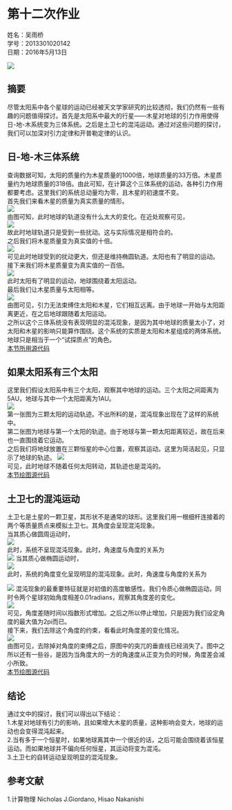 # 第十二次作业
姓名：吴雨桥  
学号：2013301020142  
日期：2016年5月13日  

![](https://raw.githubusercontent.com/wuyuqiao/computationalphysics_N2013301020142/master/Ex-12/gaps.jpg)  

## 摘要  
尽管太阳系中各个星球的运动已经被天文学家研究的比较透彻，我们仍然有一些有趣的问题值得探讨。首先是太阳系中最大的行星——木星对地球的引力作用使得日-地-木系统变为三体系统。之后是土卫七的混沌运动。通过对这些问题的探讨，我们可以加深对引力定律和开普勒定律的认识。  
## 日-地-木三体系统  
查询数据可知，太阳的质量约为木星质量的1000倍，地球质量的33万倍。木星质量约为地球质量的318倍。由此可知，在计算这个三体系统的运动，各种引力作用都要考虑。这里我们的系统总动量均为零，且木星的初速度不变。  
首先我们来看木星的质量为真实质量的情形。  
![](https://raw.githubusercontent.com/wuyuqiao/computationalphysics_N2013301020142/master/Ex-12/mj%3Dmj.png)  
由图可知，此时地球的轨道没有什么太大的变化。在近处观察可见，  
![](https://raw.githubusercontent.com/wuyuqiao/computationalphysics_N2013301020142/master/Ex-12/close%20earth%201.png)  
故此时地球轨道只是受到一些扰动。这与实际情况是相符合的。  
之后我们将木星质量变为真实值的十倍。  
![](https://raw.githubusercontent.com/wuyuqiao/computationalphysics_N2013301020142/master/Ex-12/mj%3D10mj.png)  
可见此时地球受到的扰动更大，但还是维持椭圆轨道。太阳也有了明显的运动。  
接下来我们将木星质量变为真实值的一百倍。  
![](https://raw.githubusercontent.com/wuyuqiao/computationalphysics_N2013301020142/master/Ex-12/mj%3D100mj.png)  
此时太阳有了明显的运动，地球围绕着太阳运动。  
最后我们让木星质量与太阳相等。  
![](https://raw.githubusercontent.com/wuyuqiao/computationalphysics_N2013301020142/master/Ex-12/mj%3D1000mj.png)  
由图可见，引力无法束缚住太阳和木星，它们相互远离。由于地球一开始与太阳距离更近，在之后地球跟随着太阳运动。  
之所以这个三体系统没有表现明显的混沌现象，是因为其中地球的质量太小了，对太阳和木星的影响只能算作围绕。这个系统的实质是太阳和木星组成的两体系统。地球只是相当于一个“试探质点”的角色。  
[本节所用源代码](https://raw.githubusercontent.com/wuyuqiao/computationalphysics_N2013301020142/master/Ex-12/3-body%20simulation.py)
## 如果太阳系有三个太阳  
这里我们假设太阳系中有三个太阳，观察其中地球的运动。三个太阳之间距离为5AU，地球与其中一个太阳距离为1AU。  
![](https://raw.githubusercontent.com/wuyuqiao/computationalphysics_N2013301020142/master/Ex-12/3%20s.png)  
第一张图为三颗太阳的运动轨迹。不出所料的是，混沌现象出现在了这样的系统中。  
第二张图为地球与第一个太阳的轨迹。由于地球与第一颗太阳距离较近，故在后来也一直围绕着它运动。  
之后我们将地球放置在三颗恒星的中心位置，观察其运动。这里为简洁起见，只显示了地球的轨迹。
![](https://raw.githubusercontent.com/wuyuqiao/computationalphysics_N2013301020142/master/Ex-12/middle.png)  
可见，此时地球不随着任何太阳转动，其轨迹也是混沌的。  
[本节绘图源代码](https://raw.githubusercontent.com/wuyuqiao/computationalphysics_N2013301020142/master/Ex-12/3%20stars.py)
## 土卫七的混沌运动  
土卫七是土星的一颗卫星，其形状不是通常的球形。这里我们用一根细杆连接着的两个等质量质点来模拟土卫七。其角度会呈现混沌现象。  
当其质心做圆周运动时，  
![](https://raw.githubusercontent.com/wuyuqiao/computationalphysics_N2013301020142/master/Ex-12/heperion%201.png)  
此时，系统不呈现混沌现象。此时，角速度与角度的关系为  
![](https://raw.githubusercontent.com/wuyuqiao/computationalphysics_N2013301020142/master/Ex-12/alahu.png)
当其质心做椭圆运动时，  
![](https://raw.githubusercontent.com/wuyuqiao/computationalphysics_N2013301020142/master/Ex-12/hyperion%202.png)  
此时，系统的角度变化呈现明显的混沌现象。此时，角速度与角度的关系为  

![](https://raw.githubusercontent.com/wuyuqiao/computationalphysics_N2013301020142/master/Ex-12/akabar.png)
混沌现象的最重要特征就是对初值的高度敏感性。我们令质心做椭圆运动，同时令两个星球初始角度相差0.01radians，观察其角度差的变化。  
![](https://raw.githubusercontent.com/wuyuqiao/computationalphysics_N2013301020142/master/Ex-12/chaos%201.png)  
可见，角度差随时间以指数形式增加。之后之所以停止增加，只是因为我们设定角度的最大值为2pi而已。  
接下来，我们去除这个角度的约束，看看此时角度差的变化情况。  
![](https://raw.githubusercontent.com/wuyuqiao/computationalphysics_N2013301020142/master/Ex-12/chaos%202.png)  
由图可见，去除掉对角度的束缚之后，原图中的突兀的垂直线已经消失了。图中之所以还有一些谷，是因为当角度大的一方的角速度从正变为负的时候，角度差会减小所致。  
[本节绘图源代码](https://raw.githubusercontent.com/wuyuqiao/computationalphysics_N2013301020142/master/Ex-12/hyperion.py)
## 结论  
通过文中的探讨，我们可以得出以下结论：  
1.木星对地球有引力的影响，且如果增大木星的质量，这种影响会变大，地球的运动也会变得混沌起来。  
2.当有多于一个恒星时，如果地球离其中一个很近的话，之后可能会围绕着该恒星运动。而如果地球并不偏向任何恒星，其运动将变为混沌。  
3.土卫七的自转运动呈现明显的混沌现象。  
## 参考文献  
1.计算物理 Nicholas J.Giordano, Hisao Nakanishi

